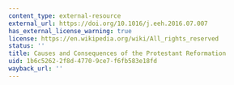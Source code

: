 ```yaml
---
content_type: external-resource
external_url: https://doi.org/10.1016/j.eeh.2016.07.007
has_external_license_warning: true
license: https://en.wikipedia.org/wiki/All_rights_reserved
status: ''
title: Causes and Consequences of the Protestant Reformation
uid: 1b6c5262-2f8d-4770-9ce7-f6fb583e18fd
wayback_url: ''
---
```


